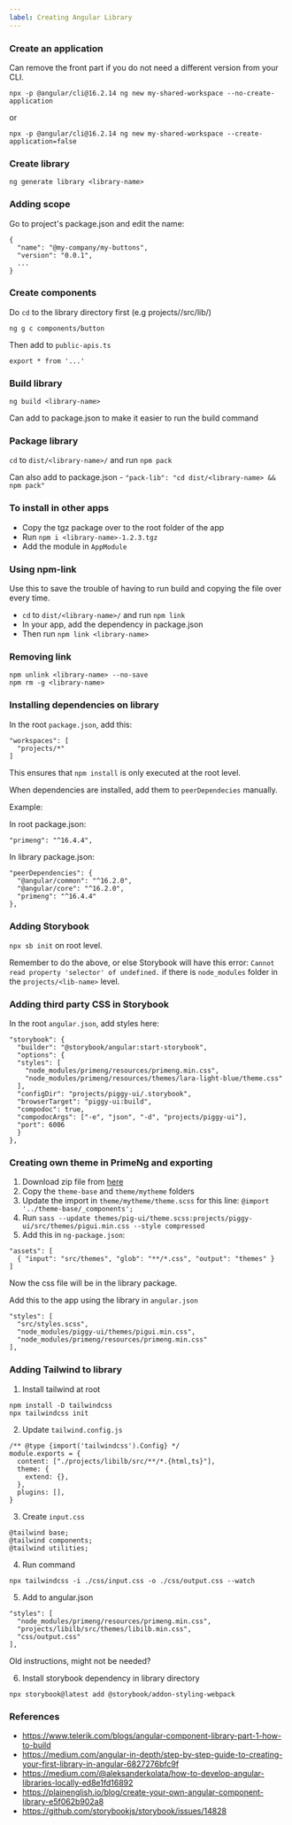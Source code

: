 ```yaml
---
label: Creating Angular Library
---
```


### Create an application
Can remove the front part if you do not need a different version from your CLI.

`npx -p @angular/cli@16.2.14 ng new my-shared-workspace --no-create-application`

or

`npx -p @angular/cli@16.2.14 ng new my-shared-workspace --create-application=false`

### Create library
`ng generate library <library-name>`

### Adding scope
Go to project's package.json and edit the name:
```
{
  "name": "@my-company/my-buttons",
  "version": "0.0.1",
  ...
}
```

### Create components
Do `cd` to the library directory first (e.g projects/<library-name>/src/lib/)

`ng g c components/button`

Then add to `public-apis.ts`

`export * from '...'`

### Build library
`ng build <library-name>`

Can add to package.json to make it easier to run the build command

### Package library
`cd` to `dist/<library-name>/` and run `npm pack`

Can also add to package.json - `"pack-lib": "cd dist/<library-name> && npm pack"`

### To install in other apps
- Copy the tgz package over to the root folder of the app
- Run `npm i <library-name>-1.2.3.tgz`
- Add the module in `AppModule`

### Using npm-link

Use this to save the trouble of having to run build and copying the file over every time.

- `cd` to `dist/<library-name>/` and run `npm link`
- In your app, add the dependency in package.json
- Then run `npm link <library-name>`

### Removing link
```
npm unlink <library-name> --no-save
npm rm -g <library-name>
```

### Installing dependencies on library
In the root `package.json`, add this:
```
"workspaces": [
  "projects/*"
]
```

This ensures that `npm install` is only executed at the root level.

When dependencies are installed, add them to `peerDependecies` manually.

Example:

In root package.json:
```
"primeng": "^16.4.4",
```

In library package.json:
```
"peerDependencies": {
  "@angular/common": "^16.2.0",
  "@angular/core": "^16.2.0",
  "primeng": "^16.4.4"
},
```


### Adding Storybook

`npx sb init` on root level.

Remember to do the above, or else Storybook will have this error: `Cannot read property 'selector' of undefined.` if there is `node_modules` folder in the `projects/<lib-name>` level.

### Adding third party CSS in Storybook

In the root `angular.json`, add styles here:
```
"storybook": {
  "builder": "@storybook/angular:start-storybook",
  "options": {
  "styles": [
    "node_modules/primeng/resources/primeng.min.css",
    "node_modules/primeng/resources/themes/lara-light-blue/theme.css"
  ],
  "configDir": "projects/piggy-ui/.storybook",
  "browserTarget": "piggy-ui:build",
  "compodoc": true,
  "compodocArgs": ["-e", "json", "-d", "projects/piggy-ui"],
  "port": 6006
  }
},
```

### Creating own theme in PrimeNg and exporting

1. Download zip file from [here](https://github.com/primefaces/primeng-sass-theme/releases)
2. Copy the `theme-base` and `theme/mytheme` folders
3. Update the import in `theme/mytheme/theme.scss` for this line: `@import '../theme-base/_components';`
4. Run `sass --update themes/pig-ui/theme.scss:projects/piggy-ui/src/themes/pigui.min.css --style compressed`
5. Add this in `ng-package.json`:
```
"assets": [
  { "input": "src/themes", "glob": "**/*.css", "output": "themes" }
]
```

Now the css file will be in the library package.

Add this to the app using the library in `angular.json`

```
"styles": [
  "src/styles.scss",
  "node_modules/piggy-ui/themes/pigui.min.css",
  "node_modules/primeng/resources/primeng.min.css"
],
```

### Adding Tailwind to library

1. Install tailwind at root
```
npm install -D tailwindcss
npx tailwindcss init
```
2. Update `tailwind.config.js`
```
/** @type {import('tailwindcss').Config} */
module.exports = {
  content: ["./projects/libilb/src/**/*.{html,ts}"],
  theme: {
    extend: {},
  },
  plugins: [],
}
```
3. Create `input.css`
```
@tailwind base;
@tailwind components;
@tailwind utilities;
```
4. Run command
```
npx tailwindcss -i ./css/input.css -o ./css/output.css --watch
```
5. Add to angular.json
```
"styles": [
  "node_modules/primeng/resources/primeng.min.css",
  "projects/libilb/src/themes/libilb.min.css",
  "css/output.css"
],
```
Old instructions, might not be needed?

6. Install storybook dependency in library directory
```
npx storybook@latest add @storybook/addon-styling-webpack
```

### References
- https://www.telerik.com/blogs/angular-component-library-part-1-how-to-build
- https://medium.com/angular-in-depth/step-by-step-guide-to-creating-your-first-library-in-angular-6827276bfc9f
- https://medium.com/@aleksanderkolata/how-to-develop-angular-libraries-locally-ed8e1fd16892
- https://plainenglish.io/blog/create-your-own-angular-component-library-e5f062b902a8
- https://github.com/storybookjs/storybook/issues/14828